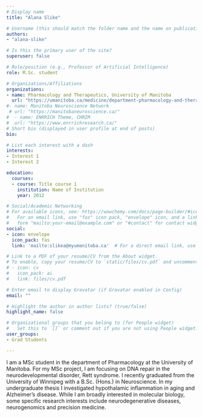 ```yaml
---
# Display name
title: "Alana Slike"

# Username (this should match the folder name and the name on publications)
authors:
- "alana-slike"

# Is this the primary user of the site?
superuser: false

# Role/position (e.g., Professor of Artificial Intelligence)
role: M.Sc. student

# Organizations/Affiliations
organizations:
- name: Pharmacology and Therapeutics, University of Manitoba
  url: "https://umanitoba.ca/medicine/department-pharmacology-and-therapeutics"
#- name: Manitoba Neuroscience Network
 # url: "https://manitobaneuroscience.ca/"
#  - name: ENRRICH Theme, CHRIM
#  url: "https://www.enrrichresearch.ca/"
# Short bio (displayed in user profile at end of posts)
bio: 

# List each interest with a dash
interests:
- Interest 1
- Interest 2

education:
  courses:
  - course: Title course 1
    institution: Name of Institution
    year: 2012

# Social/Academic Networking
# For available icons, see: https://wowchemy.com/docs/page-builder/#icons
#   For an email link, use "fas" icon pack, "envelope" icon, and a link in the
#   form "mailto:your-email@example.com" or "#contact" for contact widget.
social:
- icon: envelope
  icon_pack: fas
  link: 'mailto:slikea@myumanitoba.ca'  # For a direct email link, use "mailto:test@example.org".

# Link to a PDF of your resume/CV from the About widget.
# To enable, copy your resume/CV to `static/files/cv.pdf` and uncomment the lines below.
# - icon: cv
#   icon_pack: ai
#   link: files/cv.pdf

# Enter email to display Gravatar (if Gravatar enabled in Config)
email: ""

# Highlight the author in author lists? (true/false)
highlight_name: false

# Organizational groups that you belong to (for People widget)
#   Set this to `[]` or comment out if you are not using People widget.
user_groups:
- Grad Students

---
```


I am a MSc student in the department of Pharmacology at the University of Manitoba.  For my MSc project, I am focusing on DNA repair in the neurodevelopmental disorder, Rett syndrome. I recently graduated from the University of Winnipeg with a B.Sc. (Hons.) in Neuroscience. In my undergraduate thesis I investigated hypothalamic inflammation in aging and Alzheimer’s disease. While I am broadly interested in molecular biology, some specific research interests include neurodegenerative diseases, neurogenomics and precision medicine.
